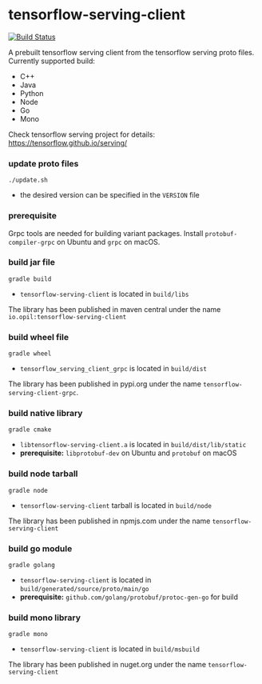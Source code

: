 # tensorflow-serving-client

[![Build Status](https://travis-ci.com/figroc/tensorflow-serving-client.svg?branch=master)](https://travis-ci.com/figroc/tensorflow-serving-client)

A prebuilt tensorflow serving client from the tensorflow serving proto files.
Currently supported build:
  * C++
  * Java
  * Python
  * Node
  * Go
  * Mono

Check tensorflow serving project for details: https://tensorflow.github.io/serving/

### update proto files
```
./update.sh
```
* the desired version can be specified in the `VERSION` file

### prerequisite

Grpc tools are needed for building variant packages.
Install `protobuf-compiler-grpc` on Ubuntu and `grpc` on macOS.

### build jar file
```
gradle build
```
* `tensorflow-serving-client` is located in `build/libs`

The library has been published in maven central under the name `io.opil:tensorflow-serving-client`

### build wheel file
```
gradle wheel
```
* `tensorflow_serving_client_grpc` is located in `build/dist`

The library has been published in pypi.org under the name `tensorflow-serving-client-grpc`.

### build native library
```
gradle cmake
```
* `libtensorflow-serving-client.a` is located in `build/dist/lib/static`
* **prerequisite:** `libprotobuf-dev` on Ubuntu and `protobuf` on macOS

### build node tarball
```
gradle node
```
* `tensorflow-serving-client` tarball is located in `build/node`

The library has been published in npmjs.com under the name `tensorflow-serving-client`

### build go module
```
gradle golang
```
* `tensorflow-serving-client` is located in `build/generated/source/proto/main/go`
* **prerequisite:** `github.com/golang/protobuf/protoc-gen-go` for build

### build mono library
```
gradle mono
```
* `tensorflow-serving-client` is located in `build/msbuild`

The library has been published in nuget.org under the name `tensorflow-serving-client`
